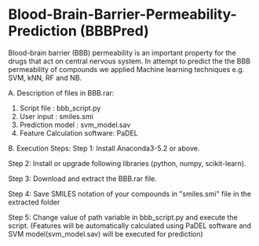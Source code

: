 # Blood-Brain-Barrier-Permeability-Prediction (BBBPred)
Blood-brain barrier (BBB) permeability is an important property for the drugs that act on central nervous system. In attempt to predict the the BBB permeability of compounds we applied Machine learning techniques e.g. SVM, kNN, RF and NB. 

A. Description of files in BBB.rar:
1. Script file : bbb_script.py
2. User input : smiles.smi
3. Prediction model : svm_model.sav
4. Feature Calculation software: PaDEL

B. Execution Steps:
Step 1: Install Anaconda3-5.2 or above.

Step 2: Install or upgrade following libraries (python, numpy, scikit-learn).

Step 3: Download and extract the BBB.rar file. 

Step 4: Save SMILES notation of your compounds in "smiles.smi" file in the extracted folder

Step 5: Change value of path variable in bbb_script.py and execute the script. (Features will be automatically calculated using PaDEL software and SVM model(svm_model.sav) will be executed for prediction)
